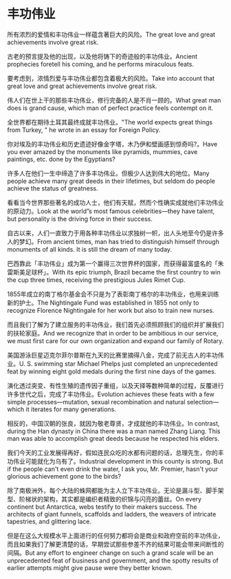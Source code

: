 # 丰功伟业

<p><span class="chinese">所有浓烈的爱情和丰功伟业一样蕴含著巨大的风险。</span><span class="english">The great love and great achievements involve great risk.</span></p>

<p><span class="chinese">古老的预言提及他的出现，以及他将铸下的奇迹般的丰功伟业。</span><span class="english">Ancient prophecies foretell his coming, and he performs miraculous feats.</span></p>

<p><span class="chinese">要考虑到，浓情烈爱与丰功伟业都包含着极大的风险。</span><span class="english">Take into account that great love and great achievements involve great risk.</span></p>

<p><span class="chinese">伟人们在世上干的那些丰功伟业，修行完备的人是不肖一顾的。</span><span class="english">What great man does is grand cause, which man of perfect practice feels contempt on it.</span></p>

<p><span class="chinese">全世界都在期待土耳其最终成就丰功伟业。</span><span class="english">"The world expects great things from Turkey, " he wrote in an essay for Foreign Policy.</span></p>

<p><span class="chinese">你对埃及的丰功伟业和历史遗迹好像金字塔，木乃伊和壁画感到惊奇吗?。</span><span class="english">Have you ever amazed by the monuments like pyramids, mummies, cave paintings, etc. done by the Egyptians?</span></p>

<p><span class="chinese">许多人在他们一生中缔造了许多丰功伟业。但极少人达到伟大的地位。</span><span class="english">Many people achieve many great deeds in their lifetimes, but seldom do people achieve the status of greatness.</span></p>

<p><span class="chinese">看看当今世界那些著名的成功人士，他们有天赋，然而个性确实成就他们丰功伟业的原动力。</span><span class="english">Look at the world”s most famous celebrities—they have talent, but personality is the driving force in their success.</span></p>

<p><span class="chinese">自古以来，人们一直致力于用各种丰功伟业以求独树一帜，出人头地至今仍是许多人的梦幻。</span><span class="english">From ancient times, man has tried to distinguish himself through monuments of all kinds. It is still the dream of many today.</span></p>

<p><span class="chinese">巴西靠此「丰功伟业」成为第一个赢得三次世界杯的国家，而获得最富盛名的「朱雷斯美足球杯」。</span><span class="english">With its epic triumph, Brazil became the first country to win the cup three times, receiving the prestigious Jules Rimet Cup.</span></p>

<p><span class="chinese">1855年成立的南丁格尔基金会不只是为了表彰南丁格尔的丰功伟业，也用来训练新的护士。</span><span class="english">The Nightingale Fund was established in 1855 not only to recognize Florence Nightingale for her work but also to train new nurses.</span></p>

<p><span class="chinese">而且我们了解为了建立服务的丰功伟业，我们首先必须照顾我们的组织并扩展我们的扶轮家庭。</span><span class="english">And we recognize that in order to be ambitious in our service, we must first care for our own organization and expand our family of Rotary.</span></p>

<p><span class="chinese">美国游泳巨星迈克尔菲尔普斯在九天的比赛里摘得八金，完成了前无古人的丰功伟业。</span><span class="english">U. S. swimming star Michael Phelps just completed an unprecedented feat by winning eight gold medals during the first nine days of the games.</span></p>

<p><span class="chinese">演化透过突变、有性生殖的遗传因子重组，以及天择等数种简单的过程，反覆进行许多世代之后，完成了丰功伟业。</span><span class="english">Evolution achieves these feats with a few simple processes—mutation, sexual recombination and natural selection—which it iterates for many generations.</span></p>

<p><span class="chinese">相反的，中国汉朝的张良，就因为敬老尊贤，才成就他的丰功伟业。</span><span class="english">In contrast, during the Han dynasty in China there was a man named Zhang Liang. This man was able to accomplish great deeds because he respected his elders.</span></p>

<p><span class="chinese">我们今天的工业发展得再好，假如连民众吃的水都有问题的话，总理先生，你的丰功伟业可能就化为乌有了。</span><span class="english">Industrial development in this county is strong. But if the people can't even drink the water, I ask you, Mr. Premier, hasn't your glorious achievement gone to the birds?</span></p>

<p><span class="chinese">除了南极洲外，每个大陆的蛛网都能为主人立下丰功伟业。无论是漏斗型、脚手架型、阶梯状的架构，其实都是编织者精致的织锦与闪亮的蕾丝。</span><span class="english">On every continent but Antarctica, webs testify to their makers success. The architects of giant funnels, scaffolds and ladders, the weavers of intricate tapestries, and glittering lace.</span></p>

<p><span class="chinese">但是在这么大规模水平上面进行的任何努力都将会是商业和政府空前的丰功伟业，而且如果我们了解更清楚的话，早期尝试那些参差不齐的结果可能会带来间断性的间隔。</span><span class="english">But any effort to engineer change on such a grand scale will be an unprecedented feat of business and government, and the spotty results of earlier attempts might give pause were they better known.</span></p>

